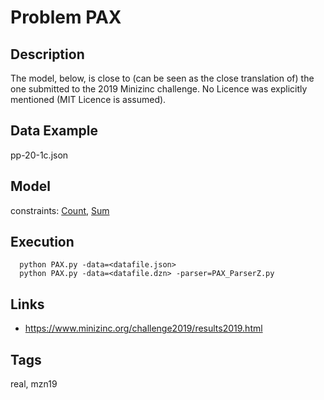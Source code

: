 # Problem PAX
## Description
The model, below, is close to (can be seen as the close translation of) the one submitted to the 2019 Minizinc challenge.
No Licence was explicitly mentioned (MIT Licence is assumed).

## Data Example
  pp-20-1c.json

## Model
  constraints: [Count](http://pycsp.org/documentation/constraints/Count), [Sum](http://pycsp.org/documentation/constraints/Sum)

## Execution
```
  python PAX.py -data=<datafile.json>
  python PAX.py -data=<datafile.dzn> -parser=PAX_ParserZ.py
```

## Links
  - https://www.minizinc.org/challenge2019/results2019.html

## Tags
  real, mzn19
